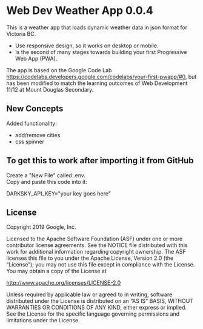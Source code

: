 # Web Dev Weather App 0.0.4

This is a weather app that loads dynamic weather data in json format for Victoria BC.  

* Use responsive design, so it works on desktop or mobile.
* Is the second of many stages towards building your first Progressive Web App (PWA).

The app is based on the Google Code Lab https://codelabs.developers.google.com/codelabs/your-first-pwapp/#0, but has been modified to match the learning outcomes of Web Development 11/12 at Mount Douglas Secondary.

## New Concepts

Added functionality:
* add/remove cities
* css spinner

## To get this to work after importing it from GitHub
Create a "New File" called .env.  
Copy and paste this code into it:

DARKSKY_API_KEY="your key goes here"

## License

Copyright 2019 Google, Inc.

Licensed to the Apache Software Foundation (ASF) under one or more contributor
license agreements. See the NOTICE file distributed with this work for
additional information regarding copyright ownership. The ASF licenses this
file to you under the Apache License, Version 2.0 (the “License”); you may not
use this file except in compliance with the License. You may obtain a copy of
the License at

http://www.apache.org/licenses/LICENSE-2.0

Unless required by applicable law or agreed to in writing, software distributed
under the License is distributed on an “AS IS” BASIS, WITHOUT WARRANTIES OR
CONDITIONS OF ANY KIND, either express or implied. See the License for the
specific language governing permissions and limitations under the License.


[codelab]: https://codelabs.developers.google.com/codelabs/your-first-pwapp/
[git-issue]: https://github.com/googlecodelabs/your-first-pwapp/issues
